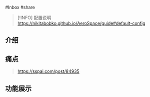 #Inbox #share 

> [!INFO] 配置说明
> https://nikitabobko.github.io/AeroSpace/guide#default-config

## 介绍

## 痛点

> https://sspai.com/post/84935

## 功能展示